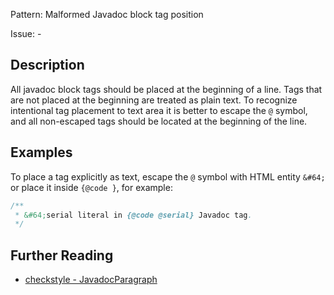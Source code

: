 Pattern: Malformed Javadoc block tag position

Issue: -

## Description

All javadoc block tags should be placed at the beginning of a line. Tags that are not placed at the beginning are treated as plain text. To recognize intentional tag placement to text area it is better to escape the `@` symbol, and all non-escaped tags should be located at the beginning of the line.

## Examples

To place a tag explicitly as text, escape the `@` symbol with HTML entity `&#64;` or place it inside `{@code }`, for example:

```java
/**
 * &#64;serial literal in {@code @serial} Javadoc tag.
 */
```

## Further Reading

* [checkstyle - JavadocParagraph](https://checkstyle.sourceforge.io/checks/javadoc/javadocblocktaglocation.html#JavadocBlockTagLocation)
